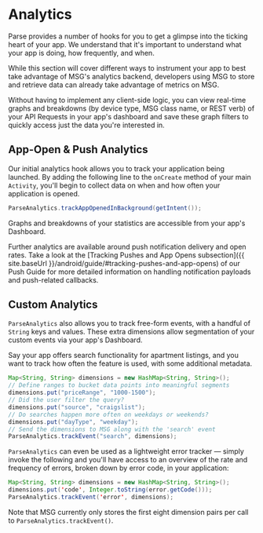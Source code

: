 # Analytics

Parse provides a number of hooks for you to get a glimpse into the ticking heart of your app. We understand that it's important to understand what your app is doing, how frequently, and when.

While this section will cover different ways to instrument your app to best take advantage of MSG's analytics backend, developers using MSG to store and retrieve data can already take advantage of metrics on MSG.

Without having to implement any client-side logic, you can view real-time graphs and breakdowns (by device type, MSG class name, or REST verb) of your API Requests in your app's dashboard and save these graph filters to quickly access just the data you're interested in.

## App-Open & Push Analytics

Our initial analytics hook allows you to track your application being launched. By adding the following line to the `onCreate` method of your main `Activity`, you'll begin to collect data on when and how often your application is opened.

```java
ParseAnalytics.trackAppOpenedInBackground(getIntent());
```

Graphs and breakdowns of your statistics are accessible from your app's Dashboard.

Further analytics are available around push notification delivery and open rates. Take a look at the [Tracking Pushes and App Opens subsection]({{ site.baseUrl }}/android/guide/#tracking-pushes-and-app-opens) of our Push Guide for more detailed information on handling notification payloads and push-related callbacks.

## Custom Analytics

`ParseAnalytics` also allows you to track free-form events, with a handful of `String` keys and values. These extra dimensions allow segmentation of your custom events via your app's Dashboard.

Say your app offers search functionality for apartment listings, and you want to track how often the feature is used, with some additional metadata.

```java
Map<String, String> dimensions = new HashMap<String, String>();
// Define ranges to bucket data points into meaningful segments
dimensions.put("priceRange", "1000-1500");
// Did the user filter the query?
dimensions.put("source", "craigslist");
// Do searches happen more often on weekdays or weekends?
dimensions.put("dayType", "weekday");
// Send the dimensions to MSG along with the 'search' event
ParseAnalytics.trackEvent("search", dimensions);
```

`ParseAnalytics` can even be used as a lightweight error tracker &mdash; simply invoke the following and you'll have access to an overview of the rate and frequency of errors, broken down by error code, in your application:

```java
Map<String, String> dimensions = new HashMap<String, String>();
dimensions.put('code', Integer.toString(error.getCode()));
ParseAnalytics.trackEvent('error', dimensions);
```

Note that MSG currently only stores the first eight dimension pairs per call to `ParseAnalytics.trackEvent()`.

